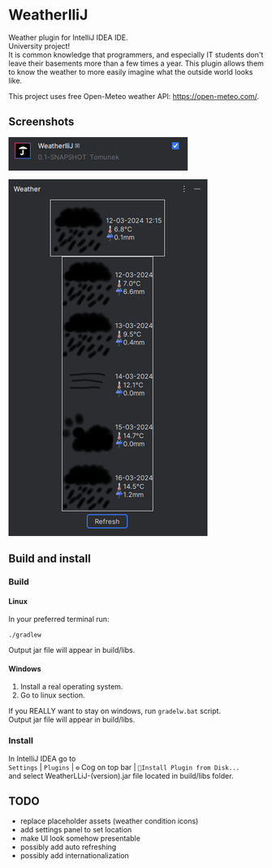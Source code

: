 # WeatherlliJ

Weather plugin for IntelliJ IDEA IDE.  
University project!  
It is common knowledge that programmers, and especially IT students don't leave their basements more than a few times a
year.
This plugin allows them to know the weather to more easily imagine what the outside world looks like.  

This project uses free Open-Meteo weather API: https://open-meteo.com/.

## Screenshots

![Extension in marketplace](screenshots/marketplace_screenshot.png)

![Extension in IntelliJ](screenshots/extension_screen.png)

## Build and install

### Build

#### Linux

In your preferred terminal run:

```console
./gradlew
```

Output jar file will appear in build/libs.

#### Windows

1) Install a real operating system.
2) Go to linux section.

If you REALLY want to stay on windows, run `gradelw.bat` script.  
Output jar file will appear in build/libs.

### Install

In IntelliJ IDEA go to  
`Settings` | `Plugins` | `⚙` Cog on top bar | `🔌Install Plugin from Disk...`  
and select WeatherLLiJ-(version).jar file located in build/libs folder.

## TODO

- replace placeholder assets (weather condition icons)
- add settings panel to set location
- make UI look somehow presentable
- possibly add auto refreshing
- possibly add internationalization
